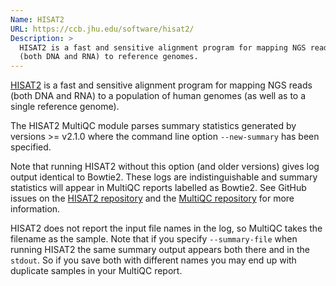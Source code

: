 ```yaml
---
Name: HISAT2
URL: https://ccb.jhu.edu/software/hisat2/
Description: >
  HISAT2 is a fast and sensitive alignment program for mapping NGS reads
  (both DNA and RNA) to reference genomes.
---
```


[HISAT2](https://ccb.jhu.edu/software/hisat2/)
is a fast and sensitive alignment program for mapping NGS reads
(both DNA and RNA) to a population of human genomes (as well as to a
single reference genome).

The HISAT2 MultiQC module parses summary statistics generated by
versions >= v2.1.0 where the command line option `--new-summary`
has been specified.

Note that running HISAT2 without this option (and older versions)
gives log output identical to Bowtie2. These logs are indistinguishable
and summary statistics will appear in MultiQC reports labelled as Bowtie2.
See GitHub issues on the [HISAT2 repository](https://github.com/infphilo/hisat2/issues/48)
and the [MultiQC repository](https://github.com/ewels/MultiQC/issues/221)
for more information.

HISAT2 does not report the input file names in the log, so MultiQC
takes the filename as the sample. Note that if you specify
`--summary-file` when running HISAT2 the same summary output
appears both there and in the `stdout`. So if you save both with
different names you may end up with duplicate samples in your
MultiQC report.
